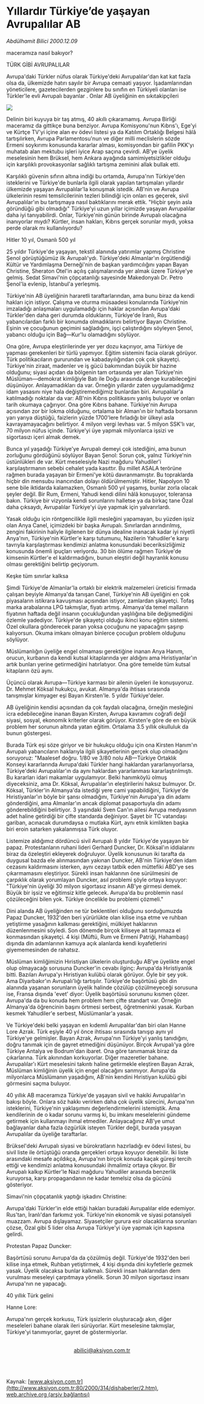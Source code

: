 # Yıllardır Türkiye’de yaşayan Avrupalılar AB

*Abdülhamit Bilici 2000.12.09*

<div>
 <p class="baslik">
  maceramıza nasıl bakıyor?
 </p>
 <p class="baslik">
  TÜRK GİBİ AVRUPALILAR
 </p>
 <p class="spot">
  Avrupa'daki Türkler nüfus olarak  Türkiye'deki Avrupalılar'dan kat  kat fazla olsa da, ülkemizde hatırı  sayılır bir Avrupa cemaati yaşıyor.  İşadamlarından yöneticilere,  gazetecilerden gezginlere bu  sınıfın en Türkiyeli olanları ise  Türkler'le evli Avrupalı  bayanlar . Onlar AB üyeliğinin  en sıkıtakipçileri
 </p>
 <p class="metin">
 </p>
 <img border="0" src="/web/20010707131452im_/http://www.aksiyon.com.tr/2000/314/resimler/Türk.jpg"/>
 <p class="metin">
  Delinin biri kuyuya bir taş atmış, 40 akıllı çıkaramamış. Avrupa Birliği maceramız da gittikçe buna benziyor. Avrupa Komisyonu'nun Kıbrıs'ı, Ege'yi ve Kürtçe TV'yi içine alan ev ödevi listesi ya da Katılım Ortaklığı Belgesi hâlâ tartışılırken, Avrupa Parlamentosu'nun ve diğer milli meclislerin sözde Ermeni soykırımı konusunda kararlar alması, komisyondan bir gafilin PKK'yı muhatab alan mektubu işleri iyice Arap saçına çevirdi. AB'ye üyelik meselesinin hem Brüksel, hem Ankara ayağında samimiyetsizlikler olduğu için karşılıklı provokasyonlar sağlıklı tartışma zeminini allak bullak etti.
 </p>
 <p class="metin">
  Karşılıklı güvenin sıfırın altına indiği bu ortamda, Avrupa'nın Türkiye'den isteklerini ve Türkiye'de bunlarla ilgili olarak yapılan tartışmaları yıllardır ülkemizde yaşayan Avrupalılar'la konuşmak istedik. AB'nin ve Avrupa ülkelerinin resmi temsilcilerinin tezleri bilindiği için onları es geçerek, sivil Avrupalılar'ın bu tartışmaya nasıl baktıklarını merak ettik. "Hiçbir şeyin asla göründüğü gibi olmadığı" Türkiye'yi uzun yıllar içimizde yaşayan Avrupalılar daha iyi tanıyabilirdi. Onlar, Türkiye'nin günün birinde Avrupalı olacağına inanıyorlar mıydı? Kürtler, insan hakları, Kıbrıs gerçek sorunlar mıydı, yoksa perde olarak mı kullanılıyordu?
 </p>
 <p class="metin">
  Hitler 10 yıl, Osmanlı 500 yıl
 </p>
 <p class="metin">
  25 yıldır Türkiye'de yaşayan, tekstil alanında yatırımlar yapmış Christine Şenol görüştüğümüz ilk Avrupalı'ydı. Türkiye'deki Almanlar'ın örgütlendiği Kültür ve Yardımlaşma Derneği'nin de başkan yardımcılığını yapan Bayan Christine, Sheraton Otel'in açılış çalışmalarında yer almak üzere Türkiye'ye gelmiş. Sedat Simavi'nin çöpçatanlığı sayesinde Makedonyalı Dr. Petro Şenol'la evlenip, İstanbul'a yerleşmiş.
 </p>
 <p class="metin">
  Türkiye'nin AB üyeliğinin hararetli taraftarlarından, ama bunu biraz da kendi hakları için istiyor. Çalışma ve oturma müsaadesi konularında Türkiye'nin imzaladığı anlaşmaları uygulamadığı için haklar açısından Avrupa'daki Türkler'den daha geri durumda olduklarını, Türkiye'de İranlı, Rus yabancılardan farklı bir konumda olmadıklarını belirtiyor Bayan Christine. Eşinin ve çocuğunun geçimini sağladığını, işçi çalıştırdığını  söyleyen Şenol, yabancı olduğu için Bağ—Kur'lu olamadığını söylüyor.
 </p>
 <p class="metin">
  Ona göre, Avrupa eleştirilerinde yer yer dozu kaçırıyor, ama Türkiye de yapması gerekenleri bir türlü yapmıyor. Eğitim sistemini facia olarak görüyor. Türk politikacıların gururundan ve kabadayılığından çok çok şikayetçi. Türkiye'nin ziraat, madenler ve iş gücü bakımından büyük bir hazine olduğunu; siyasi açıdan da bölgenin tam ortasında yer alan Türkiye'nin Müslüman—demokrat kimliğiyle Batı ile Doğu arasında denge kurabileceğini düşünüyor. Anlayamadıkları da var. Örneğin yıllardır zaten uygulamadığımız idam yasasını niye hala değiştiremediğimiz bunlardan biri. Avrupalılar'a katılmadığı noktalar da var: AB'nin Kıbrıs politikasını yanlış buluyor ve onları tarih okumaya çağırıyor. Ona göre Kıbrıs bahane. Türkiye'nin Avrupa açısından zor bir lokma olduğunu, ortalama bir Alman'ın bir haftada borsanın yarı yarıya düştüğü, faizlerin yüzde 1700'lere fırladığı bir ülkeyi asla kavrayamayacağını belirtiyor. 4 milyon vergi levhası var. 5 milyon SSK'lı var, 70 milyon nüfus içinde. Türkiye'yi üye yapmak milyonlarca işsizi ve sigortasızı içeri almak demek.
 </p>
 <p class="metin">
  Bunca yıl yaşadığı Türkiye'ye Avrupalı demeyi çok istediğini, ama bunun zorluğunu gördüğünü söylüyor Bayan Şenol: Sorun çok, yalnız Türkiye'nin üstünlükleri de var. Kürt meselesiyle Nazi mağduru Yahudiler'i karşılaştırmanın sebebi cehalet yada kasıttır. Bu millet ASALA terörüne rağmen burada yaşayan bir Ermeni'ye kötü davranmamıştır. Bu topraklarda hiçbir din mensubu inancından dolayı öldürülmemiştir. Hitler, Napolyon 10 sene bile iktidarda kalamazken, Osmanlı 500 yıl yaşamış, bunlar zorla olacak şeyler değil. Bir Rum, Ermeni, Yahudi kendi dilini hâlâ konuşuyor, toleransa bakın. Türkiye bir vizyonla kendi sorunlarını halletse ya da birkaç tane Özal daha çıksaydı, Avrupalılar Türkiye'yi üye yapmak için yalvarırlardı.
 </p>
 <p class="metin">
  Yasak olduğu için röntgencilikle ilgili mesleğini yapamayan, bu yüzden işsiz olan Anya Canel, içimizdeki bir başka Avrupalı. Sınırlardan arındırılmış, zengini fakirinin haliyle ilgilenen bir dünya idealine inanacak kadar iyi niyetli Anya'nın, Türkiye'nin Kürtler'e karşı tutumunu, Nazilerin Yahudiler'e karşı tavrıyla karşılaştırması kendimizi anlatma konusundaki beceriksizliğimiz konusunda önemli ipuçları veriyordu. 30 bin ölüme rağmen Türkiye'de kimsenin Kürtler'e el kaldırmadığını, bunun eleştiri değil hayranlık konusu olması gerektiğini belirtip geçiyorum.
 </p>
 <p class="metin">
  Keşke tüm sınırlar kalksa
 </p>
 <p class="metin">
  Şimdi Türkiye'de Almanlar'la ortaklı bir elektrik malzemeleri üreticisi firmada çalışan beyiyle Almanya'da tanışan Canel, Türkiye'nin AB üyeliğini en çok piyasaların istikrara kavuşması açısından istiyor, zamlardan şikayetçi. Tofaş marka arabalarına LPG takmışlar, fiyatı artmış. Almanya'da temel malların fiyatının haftada değil insanın çocukluğundan yaşlılığına bile değişmediğini özlemle yadediyor. Türkiye'de şikayetçi olduğu ikinci konu eğitim sistemi. Özel okullara gönderecek paran yoksa çocuğunu ne yapacağını şaşırıp kalıyorsun. Okuma imkanı olmayan binlerce çocuğun problem olduğunu söylüyor.
 </p>
 <p class="metin">
  Müslümanlığın üyeliğe engel olmaması gerektiğine inanan Anya Hanım, orucun, kurbanın da kendi kutsal kitaplarında yer aldığını ama Hıristiyanlar'ın artık bunları yerine getirmediğini hatırlatıyor. Ona göre temelde tüm kutsal kitapların özü aynı.
 </p>
 <p class="metin">
  Üçüncü olarak Avrupa—Türkiye karması bir ailenin üyeleri ile konuşuyoruz. Dr. Mehmet Köksal hukukçu, avukat. Almanya'da ihtisas sırasında tanışmışlar kimyager eşi Bayan Kirsten'le. 5 yıldır Türkiye'deler.
 </p>
 <p class="metin">
  AB üyeliğinin kendisi açısından da çok faydalı olacağına, örneğin mesleğini icra edebileceğine inanan Bayan Kirsten, Avrupa kavramını coğrafi değil siyasi, sosyal, ekonomik kriterler olarak görüyor. Kirsten'e göre de en büyük problem her sorunun altında yatan eğitim. Ortalama 3.5 yıllık okulluluk da bunun göstergesi.
 </p>
 <p class="metin">
  Burada Türk eşi söze giriyor ve bir hukukçu olduğu için ona Kirsten Hanım'ın Avrupalı yabancıların haklarıyla ilgili şikayetlerinin gerçek olup olmadığını soruyoruz: "Maalesef doğru. 1/80 ve 3/80 nolu AB—Türkiye Ortaklık Konseyi kararlarında Avrupa'daki Türkler hangi haklardan yararlanıyorlarsa, Türkiye'deki Avrupalılar'ın da aynı haklardan yararlanması kararlaştırılmıştı. Bu kararları idari makamlar uygulamıyor. Belki hanımköylü olmuş diyeceksiniz, ama Dr. Köksal, Avrupalılar'ın eleştirilerini haksız bulmuyor. Dr. Köksal, Türkler'in Almanya'da istediği yere cami yapabildiğini, Türkiye'de Hıristiyanlar'ın böyle bir şansı olmadığını, Türkiye'nin Avrupa'ya din adamı gönderdiğini, ama Almanlar'ın ancak diplomat pasaportuyla din adamı gönderebildiğini belirtiyor. 3 yaşındaki Sven Can'ın ailesi Avrupa medyasının adet haline getirdiği bir çifte standarda değiniyor. Şayet bir TC vatandaşı gariban, acınacak durumdaysa o mutlaka Kürt, aynı etnik kimlikten başka biri eroin satarken yakalanmışsa Türk oluyor.
 </p>
 <p class="metin">
  Listemize aldığımız dördüncü sivil Avrupalı 8 yıldır Türkiye'de yaşayan bir papaz. Protestanların ruhani lideri Gerhard Duncker, Dr. Köksal'ın iddialarını biraz da özeleştiri ekleyerek doğruluyor. Üyelik konusunun iki tarafta da duygusal bazda  ele alınmasından yakınan Duncker, AB'nin Türkiye'den idam cezasını kaldırmasını isterken, aynı cezayı tatbik eden müttefiki ABD'ye ses çıkarmamasını eleştiriyor. Sürekli insan haklarının öne sürülmesini de çarpıklık olarak yorumlayan Duncker, asıl problemi şöyle ortaya koyuyor: "Türkiye'nin üyeliği 30 milyon sigortasız insanın AB'ye girmesi demek. Büyük bir işsiz ve eğitimsiz kitle gelecek. Avrupa'da bu problemin nasıl çözüleceğini bilen yok. Türkiye öncelikle bu problemi çözmeli."
 </p>
 <p class="metin">
  Dini alanda AB üyeliğinden ne tür beklentileri olduğunu sorduğumuzda Papaz Duncker, 1932'den beri yürürlükte olan kilise inşa etme ve ruhban yetiştirme yasağının kalkması gerektiğini, mülkiyet haklarının düzenlenmesini söyledi. Son dönemde birçok kiliseye ait taşınmaza el konmasından şikayetçi. 4 kişi (Müftü, Rum ve Ermeni Patriği, Hahambaşı) dışında din adamlarının kamuya açık alanlarda kendi kıyafetlerini giyememesinden de rahatsız.
 </p>
 <p class="metin">
  Müslüman kimliğimizin Hıristiyan ülkelerin oluşturduğu AB'ye üyelikte engel olup olmayacağı sorusuna Duncker'in cevabı ilginç: Avrupa'da Hıristiyanlık bitti. Bazıları Avrupa'yı Hıristiyan kulübü olarak görüyor. Öyle bir şey yok. Ama Diyarbakır'ın Avrupalı'lığı tartışılır. Türkiye'de başörtüsü gibi din alanında yaşanan sorunların üyelik halinde çözülüp çözülmeyeceği sorusuna ise, Fransa dışında 'evet' diyor: Üyelik başörtüsü sorununu kısmen çözer. Avrupa'da da bu konuda hem problem hem çifte standart var. Örneğin Almanya'da öğrencinin başını örtmesi serbest, öğretmeninki yasak. Kurban kesmek Yahudiler'e serbest, Müslümanlar'a yasak.
 </p>
 <p class="metin">
  Ve Türkiye'deki belki yaşayan en kıdemli Avrupalılar'dan biri olan Hanne Lore Azrak. Türk eşiyle  40 yıl önce ihtisası sırasında tanışıp aynı yıl Türkiye'ye gelmişler. Bayan Azrak, Avrupa'nın Türkiye'yi yanlış tanıdığını, doğru tanımak için de gayret etmediğini düşünüyor. Birçok Avrupalı'ya göre Türkiye Antalya ve Bodrum'dan ibaret. Ona göre tanımamak biraz da çıkarlarına. Türk akınından korkuyorlar. Diğer mazeretler bahane. Avrupalılar'ı Kürt meselesini takıntı haline getirmekle eleştiren Bayan Azrak, Müslüman kimliğinin üyelik için engel olacağını sanmıyor. Avrupa'da milyonlarca Müslümanın yaşadığını, AB'nin kendini Hıristiyan kulübü gibi görmesini saçma buluyor.
 </p>
 <p class="metin">
  40 yıllık AB maceramıza Türkiye'de yaşayan sivil ve hakiki Avrupalılar'ın bakışı böyle. Onlara söz hakkı verirken daha çok üyelik sürecini, Avrupa'nın isteklerini, Türkiye'nin yaklaşımını değerlendirmelerini istemiştik. Ama kendilerinin de o kadar sorunu varmış ki, bu imkanı meselelerini gündeme getirmek için kullanmayı ihmal etmediler. Anlayacağınız AB'ye umut bağlayanlar daha fazla özgürlük isteyen Türkler değil, burada yaşayan Avrupalılar da üyeliğe taraftarlar.
 </p>
 <p class="metin">
  Brüksel'deki Avrupalı siyasi ve bürokratların hazırladığı ev ödevi listesi,  bu sivil liste ile örtüştüğü oranda gerçekleri ortaya koyuyor denebilir. İki liste arasındaki mesafe açıldıkça, Avrupa'nın birçok konuda kaçak güreşi tercih ettiği ve  kendimizi anlatma konusundaki ihmalimiz ortaya çıkıyor. Bir Avrupalı kalkıp Kürtler'le Nazi mağduru Yahudiler arasında benzerlik kuruyorsa, karşı propagandanın ne kadar temelsiz olsa da gücünü gösteriyor.
 </p>
 <p class="metin">
 </p>
 <p class="arabaslik">
  Simavi'nin çöpçatanlık yaptığı işkadını Christine:
 </p>
 <p class="metin">
  Avrupa'daki Türkler'in elde ettiği hakları buradaki Avrupalılar elde edemiyor. Rus'tan, İranlı'dan farkımız yok. Türkiye'nin ekonomik ve siyasi potansiyeli muazzam. Avrupa dışlayamaz. Siyasetçiler gurura esir olacaklarına sorunları çözse, Özal gibi 5 lider olsa Avrupa Türkiye'yi üye yapmak için kapısına gelirdi.
 </p>
 <p class="metin">
 </p>
 <p class="arabaslik">
  Protestan Papaz Duncker:
 </p>
 <p class="metin">
  Başörtüsü sorunu Avrupa'da da çözülmüş değil. Türkiye'de 1932'den beri kilise inşa etmek, Ruhban yetiştirmek, 4 kişi dışında dini kıyfetlerle gezmek yasak. Üyelik olacaksa bunlar kalkmalı. Sürekli insan haklarından dem vurulması meseleyi çarpıtmaya yönelik. Sorun 30 milyon sigortasız insanı Avrupa'nın ne yapacağı.
 </p>
 <p class="metin">
 </p>
 <p class="arabaslik">
  40 yıllık Türk gelini
 </p>
 <p class="metin">
  Hanne Lore:
 </p>
 <p class="metin">
  Avrupa'nın gerçek korkusu, Türk işsizlerin oluşturacağı akın, diğer meseleleri bahane olarak ileri sürüyorlar. Kürt meselesine takmışlar, Türkiye'yi tanımıyorlar, gayret de göstermiyorlar.
 </p>
 <br/>
 <center>
  <a class="anaorta" href="http://web.archive.org/web/20010707131452/mailto:abilici@aksiyon.com.tr">
   abilici@aksiyon.com.tr
  </a>
 </center>
 <br/>
 <br/>
 <br/>
</div>

Kaynak: [www.aksiyon.com.tr](http://www.aksiyon.com.tr:80/2000/314/dishaberler/2.htm), [web.archive.org (arşiv bağlantısı)](http://web.archive.org/web/20010707131452/http://www.aksiyon.com.tr:80/2000/314/dishaberler/2.htm)
